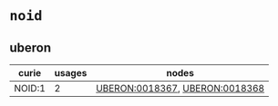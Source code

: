 # `noid`

## uberon

| curie   |   usages | nodes                                                                                                                            |
|---------|----------|----------------------------------------------------------------------------------------------------------------------------------|
| NOID:1  |        2 | [UBERON:0018367](http://purl.obolibrary.org/obo/UBERON_0018367), [UBERON:0018368](http://purl.obolibrary.org/obo/UBERON_0018368) |

